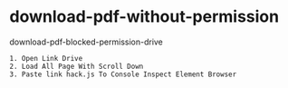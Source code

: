 # download-pdf-without-permission
download-pdf-blocked-permission-drive

```
1. Open Link Drive
2. Load All Page With Scroll Down
3. Paste link hack.js To Console Inspect Element Browser
```
